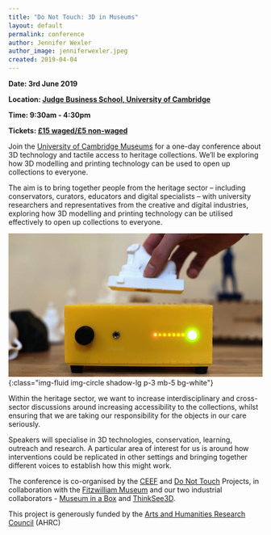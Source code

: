 ```yaml
---
title: "Do Not Touch: 3D in Museums"
layout: default
permalink: conference
author: Jennifer Wexler
author_image: jenniferwexler.jpeg
created: 2019-04-04
---
```


**Date: 3rd June 2019**

**Location: [Judge Business School, University of Cambridge](https://www.jbs.cam.ac.uk/)**

**Time: 9:30am - 4:30pm**

**Tickets: [£15 waged/£5 non-waged](https://onlinesales.admin.cam.ac.uk/conferences-and-events/fitzwilliam-museum/do-not-touch-3d-in-museums/do-not-touch-3d-in-museums)**

Join the [University of Cambridge Museums](https://www.museums.cam.ac.uk/) for a one-day conference about 3D technology and tactile access to heritage collections. We’ll be exploring how 3D modelling and printing technology can be used to open up collections to everyone.

The aim is to bring together people from the heritage sector – including conservators, curators, educators and digital specialists – with university researchers and representatives from the creative and digital industries, exploring how 3D modelling and printing technology can be utilised effectively to open up collections to everyone.

![An image of a Museum in a Box](/images/objects/museuminabox.jpg){:class="img-fluid img-circle shadow-lg p-3 mb-5 bg-white"}

Within the heritage sector, we want to increase interdisciplinary and cross-sector discussions around increasing accessibility to the collections, whilst ensuring that we are taking our responsibility for the objects in our care seriously.

Speakers will specialise in 3D technologies, conservation, learning, outreach and research.  A particular area of interest for us is around how interventions could be replicated in other settings and bringing together different voices to establish how this might work.

The conference is co-organised by the [CEEF](https://creative-economy.fitzmuseum.cam.ac.uk/) and [Do Not Touch](https://do-not-touch.fitzmuseum.cam.ac.uk/) Projects, in collaboration with the [Fitzwilliam Museum](https://fitzmuseum.cam.ac.uk) and our two industrial collaborators - [Museum in a Box](/partners/museuminabox/) and [ThinkSee3D](/partners/thinksee3d/).

This project  is generously funded by the [Arts and Humanities Research Council](https://ahrc.ukri.org/) (AHRC)
